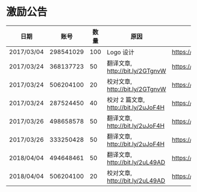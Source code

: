 # 激励公告

  日期 | 账号 | 数量 | 原因 | Explorer
  ------- | -------- | -------- | -------- | --------
  2017/03/04 | 298541029 |  100 | Logo 设计 | https://yoyow.bts.ai/block/5423917
  2017/03/24 | 368137723 |  50 | 翻译文章, http://bit.ly/2GTgnvW | https://yoyow.bts.ai/block/5706271
  2017/03/24 | 506204100 |  20 | 校对文章, http://bit.ly/2GTgnvW | https://yoyow.bts.ai/block/5706414
  2017/03/24 | 287524450 |  40 | 校对 2 篇文章, http://bit.ly/2uJoF4H | https://yoyow.bts.ai/block/5708218
  2017/03/26 | 498658578 |  50 | 翻译文章, http://bit.ly/2uJoF4H| https://yoyow.bts.ai/block/5781597
  2017/03/26 | 333250428 |  50 | 翻译文章, http://bit.ly/2uJoF4H | https://yoyow.bts.ai/block/5781603
  2018/04/04 | 494648461 | 50 | 翻译文章, http://bit.ly/2uL49AD | https://yoyow.bts.ai/block/6036111
  2018/04/04 | 506204100 | 20 | 校对文章, http://bit.ly/2uL49AD | https://yoyow.bts.ai/block/6036118